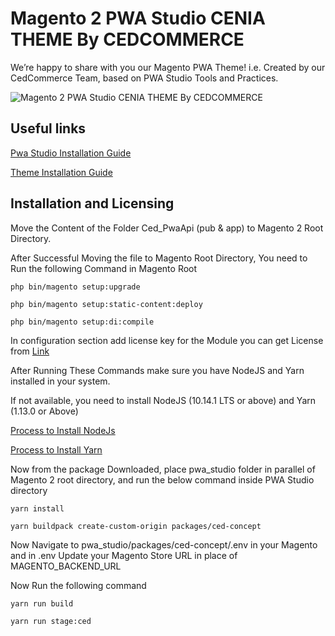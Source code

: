 # Magento 2 PWA Studio CENIA THEME By CEDCOMMERCE

We’re happy to share with you our Magento PWA Theme! i.e. Created by our CedCommerce Team, based on PWA Studio Tools and Practices.

![Magento 2 PWA Studio CENIA THEME By CEDCOMMERCE](https://docs.cedcommerce.com/wp-content/uploads/2019/11/section-img-768x281.png)

## Useful links

[Pwa Studio Installation Guide](https://cedcommerce.com/blog/install-magento-pwa-studio/)

[Theme Installation Guide](https://docs.cedcommerce.com/magento-2/pwa-studio-theme-magneto-2/)

## Installation and Licensing

Move the Content of the Folder Ced_PwaApi (pub & app) to Magento 2 Root Directory.

After Successful Moving the file to Magento Root Directory, You need to Run the following Command in Magento Root

`php bin/magento setup:upgrade`

`php bin/magento setup:static-content:deploy`

`php bin/magento setup:di:compile`

In configuration section add license key for the Module 
you can get License from [Link](https://cedcommerce.com/licensing?product_name=magento2_ced_pwaapi/)

After Running These Commands make sure you have NodeJS and Yarn installed in your system.

If not available, you need to install  NodeJS (10.14.1 LTS or above) and Yarn (1.13.0 or Above)

[Process to Install NodeJs](https://docs.cedcommerce.com/magento-2/pwa-studio-theme-magneto-2/?section=nodejs-installation-process/)

[Process to Install Yarn](https://docs.cedcommerce.com/magento-2/pwa-studio-theme-magneto-2/?section=yarn-installation-process/)

Now from the package Downloaded, place pwa_studio folder in parallel of Magento 2 root directory, and run the below  command inside PWA Studio directory

`yarn install`

`yarn buildpack create-custom-origin packages/ced-concept`

Now Navigate to pwa_studio/packages/ced-concept/.env in your Magento and in .env Update your Magento Store URL in place of MAGENTO_BACKEND_URL

Now Run the following command

`yarn run build`

`yarn run stage:ced`
